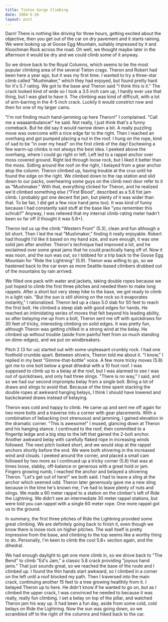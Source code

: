 ```yaml
---
title: Tieton Gorge Climbing
date: 2004-5-26
layout: post
---
```

<p>
Darn! There is nothing like driving for three hours, getting excited
about the objective, then you get out of the car on dry pavement and
it starts raining. We were looking up at Goose Egg Mountain, suitably
impressed by it and Kloochman Rock across the road. Oh well, we
thought maybe later in the afternoon it would be dry and we could
climb some of it anyway.
</p>
<p>
So we drove back to the Royal Columns, which seems to be the most popular
climbing area of the several Tieton crags. Theron and Robert had been
here a year ago, but it was my first time. I wanted to try a three-star
climb called "Mushmaker," which they had enjoyed, but found pretty hard
for it's 5.7 rating. We got to the base and Theron said "I think this is
it." The crack looked kind of wide so I took a 3.5 inch cam up, I hardly
ever use that thing, but I was glad to have it. The climbing was kind of
difficult, with a lot of arm-barring in the 4-5 inch crack. Luckily
it would constrict now and then for one of my larger cams. 
</p>
<p>
"I'm not finding much hand-jamming up here Theron!" I complained.
"Call me a waaaambulance!" he said. Not really, I just think that's a
funny comeback. But he did say it would narrow down a bit. A really
puzzling move was overcome with a nice edge far to the right. Then I
reached an overhang and got pumped placing a nut in the roof. I
hung on the rope, kind of sad to be "in over my head" on the first
climb of the day! Eschewing a few warm-up climbs is not always the best idea.
I peeked above the overhang, where I could go right or left. Left led to
a rappel anchor over moss covered ground. Right led through loose rock, but
I liked it better than the moss. Sidling around the roof on the right, I
belayed from a gear anchor atop the column. Theron climbed up, having
trouble at the crux until he found the edge on the right. We climbed down
to the rap station and slid down to our packs, overhearing some guys
on the climb next door refer to it as "Mushmaker." With that, everything
clicked for Theron, and he realized we'd climbed something else ("First Blood",
described as a 5.8 fist jam climb. I probably got one decent fist jam,
but plenty of it was wider than that. To be fair, I did get a few nice
hand jams too). It was kind of funny because I had constantly said stuff at
the base like "you remember this schrub?" Anyway, I was relieved that 
my internal climb-rating meter hadn't been so far off (I thought it was 5.8+).
</p>
<p>
Theron led us up the climb "Western Front" (5.3), clean and fun although
a bit short. Then I led the real "Mushmaker," finding it really enjoyable.
Robert had thought I'd like it based on my hand size, and sure enough, it was one
solid jam after another. Theron's technique had improved a lot, and he
exclaimed over some great jams that he could practically hang off of.
Now it was noon, and the sun was out, so I lobbied for a trip back to the
Goose Egg Mountain for "Ride the Lightning" (5.9). 
Theron was willing to go, so we hastened back to the car
even as more Seattle-based climbers drubbed out of the mountains by rain
arrived.
</p>
<p>
We filled one pack with water and jackets, taking double ropes because we just
hoped to climb the first three pitches and needed them to make long rappels.
After a short but very steep hike to the base, we got ready to climb in a
light rain. "But the sun is still shining on the rock so it evaporates instantly,"
I rationalized. Theron led up a class 5.0 slab for 50 feet to reach the first bolt.
He climbed a steep slab with good edges for hands. He reached an intimidating series
of moves that felt beyond his leading ability, so after belaying me up from a bolt,
Theron sent me off with quickdraws for 30 feet of tricky, interesting climbing
on solid edges. It was pretty fun, although Theron was getting chilled in a
strong wind at the belay. He climbed up without trouble (aside from painful feet
from so much standing on dime-edges), and we put on windbreakers.
</p>
<p>
Pitch 2 (3 for us) started out with some unpleasant crumbly rock. I had one
foothold crumble apart. Between shivers, Theron told me about it. "I know," I
replied in my best "Gimme-that-bottle" voice. A few more tricky moves (5.8) got
me to one bolt below a great dihedral with a 10 foot roof. I was supposed to
climb up to a belay at the roof, but I was alarmed to see I was out of quickdraws,
and only had three slings. "There is no way," I said, and so we had our second
impromptu belay from a single bolt. Bring a lot of draws and slings to avoid
that. Because of the time spent stacking the double ropes at awkward hanging belays,
I think I should have lowered and backcleaned draws instead of belaying.
</p>
<p>
Theron was cold and happy to climb. He came up and sent me off again for two
more bolts and a traverse into a corner with gear placements. With a combination
of liebacking (not strenuous) and jamming, I gained elevation in the dramatic
corner. "This is awesome!" I mused, glancing down at Theron and his hanging
stance. I continued to the roof, then committed to a fingertip ledge and a big
step to the left that gained the 2-bolt anchor. Another awkward belay with carefully
flaked rope in increasing winds followed. The next pitch looked short, and we would
stop at the rappel anchors shortly before the end. We were both shivering in the
increased wind and clouds. I peeked around the corner, and placed a small cam
followed by two more as I continued up a tricky corner (5.8) that was at times loose,
slabby, off-balance or generous with a great hold or jam. Fingers growing numb,
I reached the anchor and belayed a shivering Theron. "Let's get out of here!"
we both said. I had to leave a sling at the anchor which seemed odd. Theron
later generously gave me a new sling because in the time he's known me, I've
had to leave plenty of nuts and slings. We made a 60 meter rappel to a
station on the climber's left of Ride the Lightning. We didn't see an intermediate
30 meter rappel stations, but were told you can rappel with a single 60
meter rope. One more rappel got us to the ground.
</p>
<p>
In summary, the first three pitches of Ride the Lightning provided some great climbing.
We are definitely going back to finish it, even though we know there is loose
rock on higher pitches. The wall itself is pretty impressive from the base, and
climbing to the top seems like a worthy thing to do. Personally, I'm keen to
climb the cool 5.8+ section again, and the dihedral.
</p>
<p>
We had enough daylight to get one more climb in, so we drove back to "The Bend" to
climb "Ed's Jam," a classic 5.8 crack providing "joyous hand jams." That just sounds
great, so we reached the base of the route and I climbed up. I found the thin
hands start awkward, so I climbed in a corner on the left until a roof blocked
my path. Then I traversed into the main crack, continuing another 15 feet to a
tree growing healthily from it. I belayed Theron up to here. He didn't know
if he wanted to go on, but as I climbed the upper crack, I was convinced he needed to
because it was really, really fun climbing. I set a belay on top of the pillar,
and watched Theron jam his way up. It had been a fun day, aside from some
cold, cold belays on Ride the Lightning. Now the sun was going down, so we scrambled
off to the right of the columns and hiked back to the car.
</p>
